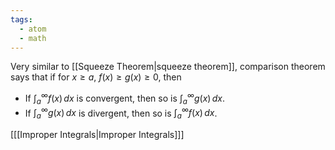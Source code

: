 ```yaml
---
tags:
  - atom
  - math
---
```

Very similar to [[Squeeze Theorem|squeeze theorem]], comparison theorem says that if for $x \ge a$, $f(x) \ge g(x) \ge 0$, then
- If $\displaystyle\int_a^\infty f(x) \, dx$ is convergent, then so is $\displaystyle\int_a^\infty g(x) \, dx$.
- If $\displaystyle\int_a^\infty g(x) \, dx$ is divergent, then so is $\displaystyle\int_a^\infty f(x) \, dx$.

\[[[Improper Integrals|Improper Integrals]]\]